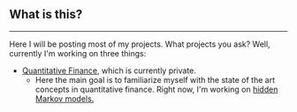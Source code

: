 ## What is this?
---
Here I will be posting most of my projects. What projects you ask? Well, currently I'm working on three things:
- [Quantitative Finance](github.com/whateverhappns/quantproject.git), which is currently private.
  - Here the main goal is to familiarize myself with the state of the art concepts in quantitative finance. Right now, I'm working on [hidden Markov models.](https://en.wikipedia.org/wiki/Hidden_Markov_model)
